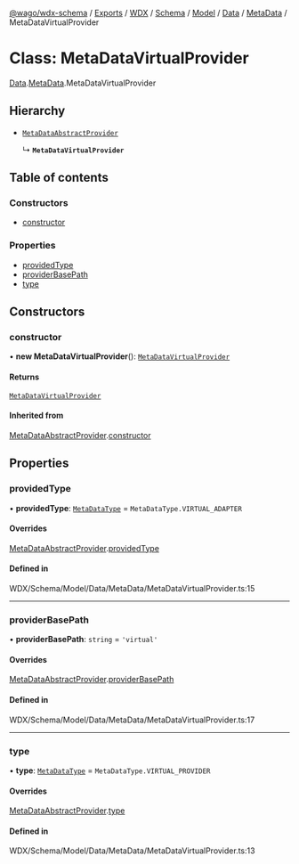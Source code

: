 [@wago/wdx-schema](../README.md) / [Exports](../modules.md) / [WDX](../modules/WDX.md) / [Schema](../modules/WDX.Schema.md) / [Model](../modules/WDX.Schema.Model.md) / [Data](../modules/WDX.Schema.Model.Data.md) / [MetaData](../modules/WDX.Schema.Model.Data.MetaData.md) / MetaDataVirtualProvider

# Class: MetaDataVirtualProvider

[Data](../modules/WDX.Schema.Model.Data.md).[MetaData](../modules/WDX.Schema.Model.Data.MetaData.md).MetaDataVirtualProvider

## Hierarchy

- [`MetaDataAbstractProvider`](WDX.Schema.Model.Data.MetaData.MetaDataAbstractProvider.md)

  ↳ **`MetaDataVirtualProvider`**

## Table of contents

### Constructors

- [constructor](WDX.Schema.Model.Data.MetaData.MetaDataVirtualProvider.md#constructor)

### Properties

- [providedType](WDX.Schema.Model.Data.MetaData.MetaDataVirtualProvider.md#providedtype)
- [providerBasePath](WDX.Schema.Model.Data.MetaData.MetaDataVirtualProvider.md#providerbasepath)
- [type](WDX.Schema.Model.Data.MetaData.MetaDataVirtualProvider.md#type)

## Constructors

### constructor

• **new MetaDataVirtualProvider**(): [`MetaDataVirtualProvider`](WDX.Schema.Model.Data.MetaData.MetaDataVirtualProvider.md)

#### Returns

[`MetaDataVirtualProvider`](WDX.Schema.Model.Data.MetaData.MetaDataVirtualProvider.md)

#### Inherited from

[MetaDataAbstractProvider](WDX.Schema.Model.Data.MetaData.MetaDataAbstractProvider.md).[constructor](WDX.Schema.Model.Data.MetaData.MetaDataAbstractProvider.md#constructor)

## Properties

### providedType

• **providedType**: [`MetaDataType`](../enums/WDX.Schema.Model.Data.MetaData.MetaDataType.md) = `MetaDataType.VIRTUAL_ADAPTER`

#### Overrides

[MetaDataAbstractProvider](WDX.Schema.Model.Data.MetaData.MetaDataAbstractProvider.md).[providedType](WDX.Schema.Model.Data.MetaData.MetaDataAbstractProvider.md#providedtype)

#### Defined in

WDX/Schema/Model/Data/MetaData/MetaDataVirtualProvider.ts:15

___

### providerBasePath

• **providerBasePath**: `string` = `'virtual'`

#### Overrides

[MetaDataAbstractProvider](WDX.Schema.Model.Data.MetaData.MetaDataAbstractProvider.md).[providerBasePath](WDX.Schema.Model.Data.MetaData.MetaDataAbstractProvider.md#providerbasepath)

#### Defined in

WDX/Schema/Model/Data/MetaData/MetaDataVirtualProvider.ts:17

___

### type

• **type**: [`MetaDataType`](../enums/WDX.Schema.Model.Data.MetaData.MetaDataType.md) = `MetaDataType.VIRTUAL_PROVIDER`

#### Overrides

[MetaDataAbstractProvider](WDX.Schema.Model.Data.MetaData.MetaDataAbstractProvider.md).[type](WDX.Schema.Model.Data.MetaData.MetaDataAbstractProvider.md#type)

#### Defined in

WDX/Schema/Model/Data/MetaData/MetaDataVirtualProvider.ts:13
